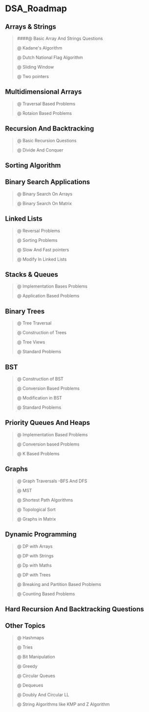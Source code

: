 
# DSA_Roadmap

## Arrays & Strings

>####@ Basic Array And Strings Questions
>
>@ Kadane's Algorithm
>
>@ Dutch National Flag Algorithm
>
>@ Sliding Window
>
>@ Two pointers

## Multidimensional Arrays

>   @ Traversal Based Problems
>
>   @ Rotaion Based Problems

## Recursion And Backtracking

>   @ Basic Recursion Questions
>
>   @ Divide And Conquer

## Sorting Algorithm

## Binary Search Applications 

>   @ Binary Search On Arrays
>
>   @ Binary Search On Matrix

## Linked Lists

>   @ Reversal Problems 
>
>   @ Sorting Problems
>
>   @ Slow And Fast pointers
>
>   @ Modify In Linked Lists

## Stacks & Queues 

>   @ Implementation Bases Problems
>
>   @ Application Based Problems

## Binary Trees

>   @ Tree Traversal
>
>   @ Construction of Trees
>
 >  @ Tree Views
>
>   @ Standard Problems

## BST

>   @ Construction of BST
>
>   @ Conversion Based Problems
>
 >  @ Modification in BST
>
  > @ Standard Problems

## Priority Queues And Heaps

>   @ Implementation Based Problems
>
>   @ Conversion based Problems
>
>   @ K Based Problems

## Graphs

>   @ Graph Traversals -BFS And DFS
>
>   @ MST
>
>   @ Shortest Path Algorithms
>
>   @ Topological Sort
>
 >  @ Graphs in Matrix 

## Dynamic Programming 

>   @ DP with Arrays
>
>   @ DP with Strings
>
>   @ Dp with Maths 
>
>   @ DP with Trees
>
>   @ Breaking and Partition Based Problems
>
>   @ Counting Based Problems

## Hard Recursion And Backtracking Questions

## Other Topics

>   @ Hashmaps
>
 >  @ Tries
>
>   @ Bit Manipulation
>
 >  @ Greedy 
>
>   @ Circular Queues
>
>   @ Dequeues
>
 >  @ Doubly And Circular LL
>
>   @ String Algorithms like KMP and Z Algorithm


